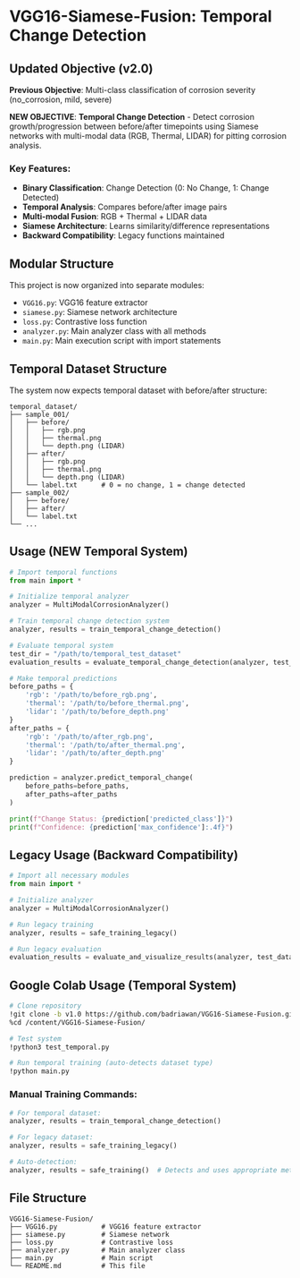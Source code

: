 # VGG16-Siamese-Fusion: Temporal Change Detection

## Updated Objective (v2.0)

**Previous Objective**: Multi-class classification of corrosion severity (no_corrosion, mild, severe)

**NEW OBJECTIVE**: **Temporal Change Detection** - Detect corrosion growth/progression between before/after timepoints using Siamese networks with multi-modal data (RGB, Thermal, LIDAR) for pitting corrosion analysis.

### Key Features:
- **Binary Classification**: Change Detection (0: No Change, 1: Change Detected)
- **Temporal Analysis**: Compares before/after image pairs
- **Multi-modal Fusion**: RGB + Thermal + LIDAR data
- **Siamese Architecture**: Learns similarity/difference representations
- **Backward Compatibility**: Legacy functions maintained

## Modular Structure

This project is now organized into separate modules:

- `VGG16.py`: VGG16 feature extractor
- `siamese.py`: Siamese network architecture
- `loss.py`: Contrastive loss function
- `analyzer.py`: Main analyzer class with all methods
- `main.py`: Main execution script with import statements

## Temporal Dataset Structure

The system now expects temporal dataset with before/after structure:

```
temporal_dataset/
├── sample_001/
│   ├── before/
│   │   ├── rgb.png
│   │   ├── thermal.png
│   │   └── depth.png (LIDAR)
│   ├── after/
│   │   ├── rgb.png
│   │   ├── thermal.png
│   │   └── depth.png (LIDAR)
│   └── label.txt      # 0 = no change, 1 = change detected
├── sample_002/
│   ├── before/
│   ├── after/
│   └── label.txt
└── ...
```

## Usage (NEW Temporal System)

```python
# Import temporal functions
from main import *

# Initialize temporal analyzer
analyzer = MultiModalCorrosionAnalyzer()

# Train temporal change detection system
analyzer, results = train_temporal_change_detection()

# Evaluate temporal system
test_dir = "/path/to/temporal_test_dataset"
evaluation_results = evaluate_temporal_change_detection(analyzer, test_dir)

# Make temporal predictions
before_paths = {
    'rgb': '/path/to/before_rgb.png',
    'thermal': '/path/to/before_thermal.png',
    'lidar': '/path/to/before_depth.png'
}
after_paths = {
    'rgb': '/path/to/after_rgb.png',
    'thermal': '/path/to/after_thermal.png', 
    'lidar': '/path/to/after_depth.png'
}

prediction = analyzer.predict_temporal_change(
    before_paths=before_paths,
    after_paths=after_paths
)

print(f"Change Status: {prediction['predicted_class']}")
print(f"Confidence: {prediction['max_confidence']:.4f}")
```

## Legacy Usage (Backward Compatibility)

```python
# Import all necessary modules
from main import *

# Initialize analyzer
analyzer = MultiModalCorrosionAnalyzer()

# Run legacy training
analyzer, results = safe_training_legacy()

# Run legacy evaluation
evaluation_results = evaluate_and_visualize_results(analyzer, test_data_directory)
```

## Google Colab Usage (Temporal System)

```bash
# Clone repository
!git clone -b v1.0 https://github.com/badriawan/VGG16-Siamese-Fusion.git
%cd /content/VGG16-Siamese-Fusion/

# Test system
!python3 test_temporal.py

# Run temporal training (auto-detects dataset type)
!python main.py
```

### Manual Training Commands:

```python
# For temporal dataset:
analyzer, results = train_temporal_change_detection()

# For legacy dataset:
analyzer, results = safe_training_legacy()

# Auto-detection:
analyzer, results = safe_training()  # Detects and uses appropriate method
```


## File Structure

```
VGG16-Siamese-Fusion/
├── VGG16.py           # VGG16 feature extractor
├── siamese.py         # Siamese network
├── loss.py            # Contrastive loss
├── analyzer.py        # Main analyzer class
├── main.py            # Main script
└── README.md          # This file
```
